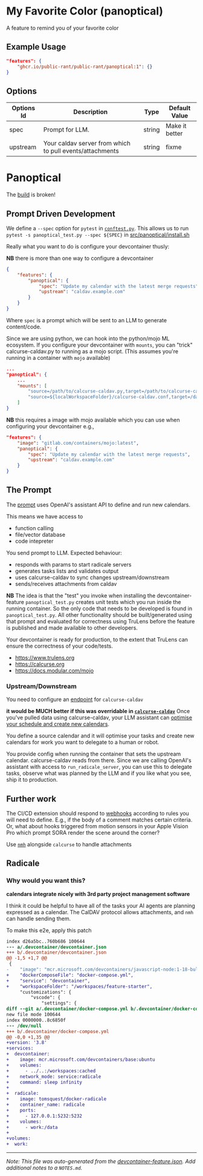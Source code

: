 
# My Favorite Color (panoptical)

A feature to remind you of your favorite color

## Example Usage

```json
"features": {
    "ghcr.io/public-rant/public-rant/panoptical:1": {}
}
```

## Options

| Options Id | Description | Type | Default Value |
|-----|-----|-----|-----|
| spec | Prompt for LLM. | string | Make it better |
| upstream | Your caldav server from which to pull events/attachments | string | fixme |

# Panoptical 

The [build](./gitlab-ci.yml) is broken!

## Prompt Driven Development

We define a `--spec` option for `pytest` in [`conftest.py`](./conftest.py). This allows us to run `pytest -s panoptical_test.py --spec ${SPEC}` in [src/panoptical/install.sh](./src/panoptical/install.sh)


Really what you want to do is configure your devcontainer thusly:

__NB__ there is more than one way to configure a devcontainer

```json
{
    "features": {
        "panoptical": {
            "spec": "Update my calendar with the latest merge requests",
            "upstream": "caldav.example.com"
        }
    }
}
```

Where `spec` is a prompt which will be sent to an LLM to generate content/code.

Since we are using python, we can hook into the python/mojo ML ecosystem. If you configure your devcontainer with `mounts`, you can "trick" calcurse-caldav.py to running as a mojo script. (This assumes you're running in a container with `mojo` available)

```json
...
"panoptical": {
    ...
    "mounts": [
        "source=/path/to/calcurse-caldav.py,target=/path/to/calcurse-caldav.mojo,type=bind,consistency=cached",
        "source=${localWorkspaceFolder}/calcurse-caldav.conf,target=/data,type=bind,consistency=cached"
    ]
}
```

__NB__ this requires a image with mojo available which you can use when configuring your devcontainer e.g.,
    
```json
"features": {
    "image": "gitlab.com/containers/mojo:latest",
    "panoptical": {
        "spec": "Update my calendar with the latest merge requests",
        "upstream": "caldav.example.com"
    }
}
```

## The Prompt

The [prompt](./panoptical_test.py) uses OpenAI's assistant API to define and run new calendars.

This means we have access to

- function calling
- file/vector database
- code intepreter

You send prompt to LLM. Expected behaviour:

- responds with params to start radicale servers
- generates tasks lists and validates output
- uses calcurse-caldav to sync changes upstream/downstream
- sends/receives attachments from caldav

__NB__ The idea is that the "test" you invoke when installing the devcontainer-feature `panoptical_test.py` creates unit tests which you run inside the running container. So the only code that needs to be developed is found in `panoptical_test.py`. All other functionality should be built/generated using that prompt and evaluated for correctness using TruLens before the feature is published and made available to other developers.

Your devcontainer is ready for production, to the extent that TruLens can ensure the correctness of your code/tests.

- https://www.trulens.org
- https://calcurse.org
- https://docs.modular.com/mojo

### Upstream/Downstream

You need to configure an [endpoint](https://gitlab.com/public-rant/feature-starter/-/blob/main/test/panoptical/config.sample?ref_type=heads#L16-20) for `calcurse-caldav`

__it would be MUCH better if this was overridable in [`calcurse-caldav`](https://gitlab.com/public-rant/feature-starter/-/blob/main/calcurse-caldav.py?ref_type=heads#L621)__
Once you've pulled data using calcurse-caldav, your LLM assistant can [optimise your schedule and create new calendars](./panoptical_test.py).

You define a source calendar and it will optimise your tasks and create new calendars for work you want to delegate to a human or robot.

You provide config when running the container that sets the upstream calendar. calcurse-caldav reads from there. Since we are calling OpenAI's assistant with access to `run_radicale_server`, you can use this to delegate tasks, observe what was planned by the LLM and if you like what you see, ship it to production.


## Further work

The CI/CD extension should respond to [webhooks](https://docs.gitlab.com/ee/user/project/integrations/webhook_events.html) according to rules you will need to define. E.g., if the body of a comment matches certain criteria. Or, what about hooks triggered from motion sensors in your Apple Vision Pro which prompt SORA render the scene around the corner?

Use [`nmh`](https://www.mhonarc.org/archive/html/nmh-workers/2014-07/msg00157.html) alongside `calcurse` to handle attachments


## Radicale

### Why would you want this?

__calendars integrate nicely with 3rd party project management software__

I think it could be helpful to have all of the tasks your AI agents are planning expressed as a calendar. The CalDAV protocol allows attachments, and `nmh` can handle sending them.

To make this e2e, apply this patch

```diff
index d26a5bc..760b686 100644
--- a/.devcontainer/devcontainer.json
+++ b/.devcontainer/devcontainer.json
@@ -1,5 +1,7 @@
 {
-    "image": "mcr.microsoft.com/devcontainers/javascript-node:1-18-bullseye",
+    "dockerComposeFile": "docker-compose.yml",
+    "service": "devcontainer",
+    "workspaceFolder": "/workspaces/feature-starter",
     "customizations": {
         "vscode": {
             "settings": {
diff --git a/.devcontainer/docker-compose.yml b/.devcontainer/docker-compose.yml
new file mode 100644
index 0000000..8c6850f
--- /dev/null
+++ b/.devcontainer/docker-compose.yml
@@ -0,0 +1,35 @@
+version: '3.8'
+services:
+  devcontainer:
+    image: mcr.microsoft.com/devcontainers/base:ubuntu
+    volumes:
+      - ../..:/workspaces:cached
+    network_mode: service:radicale
+    command: sleep infinity
+
+  radicale:
+    image: tomsquest/docker-radicale
+    container_name: radicale
+    ports:
+      - 127.0.0.1:5232:5232
+    volumes:
+      - work:/data
+
+volumes:
+  work:
```


---

_Note: This file was auto-generated from the [devcontainer-feature.json](https://github.com/public-rant/public-rant/blob/main/.devcontainer/src/panoptical/devcontainer-feature.json).  Add additional notes to a `NOTES.md`._
